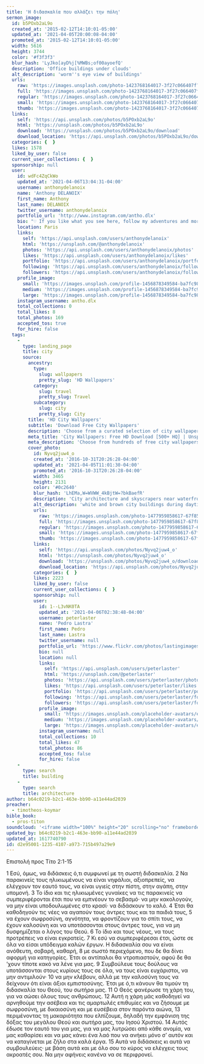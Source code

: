 ```yaml
---
title: 'H διδασκαλία που αλλάζει την πόλη'
sermon_image:
  id: b5POxb2aL9o
  created_at: '2015-02-12T14:10:01-05:00'
  updated_at: '2021-04-05T20:00:08-04:00'
  promoted_at: '2015-02-12T14:10:01-05:00'
  width: 5616
  height: 3744
  color: '#f3f3f3'
  blur_hash: 'LyJko[ayD%j[%MWBs;of00ayoefQ'
  description: 'Office buildings under clouds'
  alt_description: 'worm''s eye view of buildings'
  urls:
    raw: 'https://images.unsplash.com/photo-1423768164017-3f27c066407f?ixid=MnwxNjM3NDl8MHwxfHNlYXJjaHwyM3x8Y2l0eXxlbnwwfHx8fDE2MTc3NDAzMTE&ixlib=rb-1.2.1'
    full: 'https://images.unsplash.com/photo-1423768164017-3f27c066407f?crop=entropy&cs=srgb&fm=jpg&ixid=MnwxNjM3NDl8MHwxfHNlYXJjaHwyM3x8Y2l0eXxlbnwwfHx8fDE2MTc3NDAzMTE&ixlib=rb-1.2.1&q=85'
    regular: 'https://images.unsplash.com/photo-1423768164017-3f27c066407f?crop=entropy&cs=tinysrgb&fit=max&fm=jpg&ixid=MnwxNjM3NDl8MHwxfHNlYXJjaHwyM3x8Y2l0eXxlbnwwfHx8fDE2MTc3NDAzMTE&ixlib=rb-1.2.1&q=80&w=1080'
    small: 'https://images.unsplash.com/photo-1423768164017-3f27c066407f?crop=entropy&cs=tinysrgb&fit=max&fm=jpg&ixid=MnwxNjM3NDl8MHwxfHNlYXJjaHwyM3x8Y2l0eXxlbnwwfHx8fDE2MTc3NDAzMTE&ixlib=rb-1.2.1&q=80&w=400'
    thumb: 'https://images.unsplash.com/photo-1423768164017-3f27c066407f?crop=entropy&cs=tinysrgb&fit=max&fm=jpg&ixid=MnwxNjM3NDl8MHwxfHNlYXJjaHwyM3x8Y2l0eXxlbnwwfHx8fDE2MTc3NDAzMTE&ixlib=rb-1.2.1&q=80&w=200'
  links:
    self: 'https://api.unsplash.com/photos/b5POxb2aL9o'
    html: 'https://unsplash.com/photos/b5POxb2aL9o'
    download: 'https://unsplash.com/photos/b5POxb2aL9o/download'
    download_location: 'https://api.unsplash.com/photos/b5POxb2aL9o/download?ixid=MnwxNjM3NDl8MHwxfHNlYXJjaHwyM3x8Y2l0eXxlbnwwfHx8fDE2MTc3NDAzMTE'
  categories: {  }
  likes: 1578
  liked_by_user: false
  current_user_collections: {  }
  sponsorship: null
  user:
    id: wdFc4ZqCkWo
    updated_at: '2021-04-06T13:04:31-04:00'
    username: anthonydelanoix
    name: 'Anthony DELANOIX'
    first_name: Anthony
    last_name: DELANOIX
    twitter_username: anthonydelanoix
    portfolio_url: 'http://www.instagram.com/antho.dlx'
    bio: "♡ If you like what you see here, follow my adventures and more on Instagram @antho_dlx ♡\r\n25 years old, born in south of France, living in Paris. Scandinavian culture lover, working in digital marketing, and trying to travel as much as possible."
    location: Paris
    links:
      self: 'https://api.unsplash.com/users/anthonydelanoix'
      html: 'https://unsplash.com/@anthonydelanoix'
      photos: 'https://api.unsplash.com/users/anthonydelanoix/photos'
      likes: 'https://api.unsplash.com/users/anthonydelanoix/likes'
      portfolio: 'https://api.unsplash.com/users/anthonydelanoix/portfolio'
      following: 'https://api.unsplash.com/users/anthonydelanoix/following'
      followers: 'https://api.unsplash.com/users/anthonydelanoix/followers'
    profile_image:
      small: 'https://images.unsplash.com/profile-1456878349584-ba7fc98ac955?ixlib=rb-1.2.1&q=80&fm=jpg&crop=faces&cs=tinysrgb&fit=crop&h=32&w=32'
      medium: 'https://images.unsplash.com/profile-1456878349584-ba7fc98ac955?ixlib=rb-1.2.1&q=80&fm=jpg&crop=faces&cs=tinysrgb&fit=crop&h=64&w=64'
      large: 'https://images.unsplash.com/profile-1456878349584-ba7fc98ac955?ixlib=rb-1.2.1&q=80&fm=jpg&crop=faces&cs=tinysrgb&fit=crop&h=128&w=128'
    instagram_username: antho.dlx
    total_collections: 0
    total_likes: 8
    total_photos: 169
    accepted_tos: true
    for_hire: false
  tags:
    -
      type: landing_page
      title: city
      source:
        ancestry:
          type:
            slug: wallpapers
            pretty_slug: 'HD Wallpapers'
          category:
            slug: travel
            pretty_slug: Travel
          subcategory:
            slug: city
            pretty_slug: City
        title: 'HD City Wallpapers'
        subtitle: 'Download Free City Wallpapers'
        description: 'Choose from a curated selection of city wallpapers for your mobile and desktop screens. Always free on Unsplash.'
        meta_title: 'City Wallpapers: Free HD Download [500+ HQ] | Unsplash'
        meta_description: 'Choose from hundreds of free city wallpapers. Download HD wallpapers for free on Unsplash.'
        cover_photo:
          id: Nyvq2juw4_o
          created_at: '2016-10-31T20:26:28-04:00'
          updated_at: '2021-04-05T11:01:30-04:00'
          promoted_at: '2016-10-31T20:26:28-04:00'
          width: 3465
          height: 2131
          color: '#0c2640'
          blur_hash: 'LhEMa,W=WVWW_4kBjtW=?bkBaefR'
          description: 'City architecture and skyscrapers near waterfront'
          alt_description: 'white and brown city buildings during daytime'
          urls:
            raw: 'https://images.unsplash.com/photo-1477959858617-67f85cf4f1df?ixlib=rb-1.2.1'
            full: 'https://images.unsplash.com/photo-1477959858617-67f85cf4f1df?ixlib=rb-1.2.1&q=85&fm=jpg&crop=entropy&cs=srgb'
            regular: 'https://images.unsplash.com/photo-1477959858617-67f85cf4f1df?ixlib=rb-1.2.1&q=80&fm=jpg&crop=entropy&cs=tinysrgb&w=1080&fit=max'
            small: 'https://images.unsplash.com/photo-1477959858617-67f85cf4f1df?ixlib=rb-1.2.1&q=80&fm=jpg&crop=entropy&cs=tinysrgb&w=400&fit=max'
            thumb: 'https://images.unsplash.com/photo-1477959858617-67f85cf4f1df?ixlib=rb-1.2.1&q=80&fm=jpg&crop=entropy&cs=tinysrgb&w=200&fit=max'
          links:
            self: 'https://api.unsplash.com/photos/Nyvq2juw4_o'
            html: 'https://unsplash.com/photos/Nyvq2juw4_o'
            download: 'https://unsplash.com/photos/Nyvq2juw4_o/download'
            download_location: 'https://api.unsplash.com/photos/Nyvq2juw4_o/download'
          categories: {  }
          likes: 2223
          liked_by_user: false
          current_user_collections: {  }
          sponsorship: null
          user:
            id: 1--L3vNK0TA
            updated_at: '2021-04-06T02:38:48-04:00'
            username: peterlaster
            name: 'Pedro Lastra'
            first_name: Pedro
            last_name: Lastra
            twitter_username: null
            portfolio_url: 'https://www.flickr.com/photos/lastingimages/'
            bio: null
            location: null
            links:
              self: 'https://api.unsplash.com/users/peterlaster'
              html: 'https://unsplash.com/@peterlaster'
              photos: 'https://api.unsplash.com/users/peterlaster/photos'
              likes: 'https://api.unsplash.com/users/peterlaster/likes'
              portfolio: 'https://api.unsplash.com/users/peterlaster/portfolio'
              following: 'https://api.unsplash.com/users/peterlaster/following'
              followers: 'https://api.unsplash.com/users/peterlaster/followers'
            profile_image:
              small: 'https://images.unsplash.com/placeholder-avatars/extra-large.jpg?ixlib=rb-1.2.1&q=80&fm=jpg&crop=faces&cs=tinysrgb&fit=crop&h=32&w=32'
              medium: 'https://images.unsplash.com/placeholder-avatars/extra-large.jpg?ixlib=rb-1.2.1&q=80&fm=jpg&crop=faces&cs=tinysrgb&fit=crop&h=64&w=64'
              large: 'https://images.unsplash.com/placeholder-avatars/extra-large.jpg?ixlib=rb-1.2.1&q=80&fm=jpg&crop=faces&cs=tinysrgb&fit=crop&h=128&w=128'
            instagram_username: null
            total_collections: 10
            total_likes: 47
            total_photos: 86
            accepted_tos: false
            for_hire: false
    -
      type: search
      title: building
    -
      type: search
      title: architecture
author: b64c0219-b2c1-463e-bb90-a11e44ad2039
preacher:
  - timotheos-koymar
bible_book:
  - pros-titon
soundcloud: '<iframe width="100%" height="20" scrolling="no" frameborder="no" allow="autoplay" src="https://w.soundcloud.com/player/?url=https%3A//api.soundcloud.com/tracks/709879111%3Fsecret_token%3Ds-IIYlH&color=%23ff5500&inverse=false&auto_play=false&show_user=true"></iframe>'
updated_by: b64c0219-b2c1-463e-bb90-a11e44ad2039
updated_at: 1617740790
id: d2e95001-1235-4107-a973-715b497a29e9
---
```

Επιστολή προς Τίτο 2:1-15

1 Εσύ, όμως, να διδάσκεις ό,τι συμφωνεί με τη σωστή διδασκαλία. 2 Να παρακινείς τους ηλικιωμένους να είναι νηφάλιοι, αξιοπρεπείς, να ελέγχουν τον εαυτό τους, να είναι υγιείς στην πίστη, στην αγάπη, στην υπομονή. 3 Το ίδιο και τις ηλικιωμένες γυναίκες να τις παρακινείς να συμπεριφέρονται έτσι που να εμπνέουν το σεβασμό· να μην κακολογούν, να μην είναι υποδουλωμένες στο κρασί· να διδάσκουν το καλό. 4 Έτσι θα καθοδηγούν τις νέες να αγαπούν τους άντρες τους και τα παιδιά τους, 5 να έχουν σωφροσύνη, αγνότητα, να φροντίζουν για το σπίτι τους, να έχουν καλοσύνη και να υποτάσσονται στους άντρες τους, για να μη δυσφημίζεται ο λόγος του Θεού. 6 Το ίδιο και τους νέους, να τους προτρέπεις να είναι εγκρατείς. 7 Κι εσύ να συμπεριφέρεσαι έτσι, ώστε σε όλα να είσαι υπόδειγμα καλών έργων. Η διδασκαλία σου να είναι ανόθευτη, σοβαρή, καθαρή, 8 με σωστό περιεχόμενο, που δε θα δίνει αφορμή για κατηγορίες. Έτσι οι αντίπαλοι θα ντροπιαστούν, αφού δε θα ’χουν τίποτε κακό να λένε για μας. 9 Συμβούλευε τους δούλους να υποτάσσονται στους κυρίους τους σε όλα, να τους είναι ευχάριστοι, να μην αντιμιλούν· 10 να μην κλέβουν, αλλά με την καλοσύνη τους να δείχνουν ότι είναι άξιοι εμπιστοσύνης. Έτσι με ό,τι κάνουν θα τιμούν τη διδασκαλία του Θεού, του σωτήρα μας.
11 Ο Θεός φανέρωσε τη χάρη του, για να σώσει όλους τους ανθρώπους. 12 Αυτή η χάρη μάς καθοδηγεί να αρνηθούμε την ασέβεια και τις αμαρτωλές επιθυμίες και να ζήσουμε με σωφροσύνη, με δικαιοσύνη και με ευσέβεια στον παρόντα αιώνα, 13 περιμένοντας τη μακαριότητα που ελπίζουμε, δηλαδή την εμφάνιση της δόξας του μεγάλου Θεού και σωτήρα μας, του Ιησού Χριστού. 14 Αυτός έδωσε τον εαυτό του για μας, για να μας λυτρώσει από κάθε ανομία, να μας καθαρίσει και να μας κάνει ένα λαό που να ανήκει μόνο σ’ αυτόν και να καταγίνεται με ζήλο στα καλά έργα. 15 Αυτά να διδάσκεις κι αυτά να συμβουλεύεις· με βάση αυτά και με όλο σου το κύρος να ελέγχεις τους ακροατές σου. Να μην αφήνεις κανένα να σε περιφρονεί.